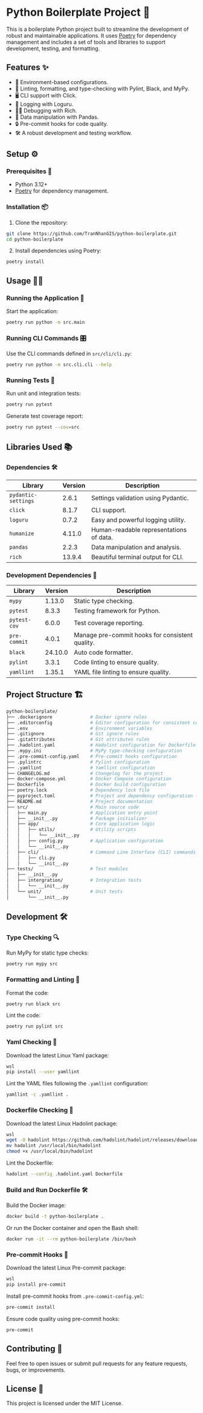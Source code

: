 
# Python Boilerplate Project 🐍

This is a boilerplate Python project built to streamline the development of robust and maintainable applications. It uses [Poetry](https://python-poetry.org/) for dependency management and includes a set of tools and libraries to support development, testing, and formatting.

## Features ✨

- 🌱 Environment-based configurations.
- 🧹 Linting, formatting, and type-checking with Pylint, Black, and MyPy.
- 🖥️ CLI support with Click.
- 📝 Logging with Loguru.
- 🧑‍💻 Debugging with Rich.
- 🔢 Data manipulation with Pandas.
- 🔒 Pre-commit hooks for code quality.
- 🛠️ A robust development and testing workflow.

## Setup ⚙️

### Prerequisites 📝

- Python 3.12+
- [Poetry](https://python-poetry.org/) for dependency management.

### Installation 📦

1. Clone the repository:
```bash
git clone https://github.com/TranNhanGIS/python-boilerplate.git
cd python-boilerplate
```

2. Install dependencies using Poetry:
```bash
poetry install
```

## Usage 🏃‍♂️

### Running the Application 🚀

Start the application:
```bash
poetry run python -m src.main
```

### Running CLI Commands 🎛️

Use the CLI commands defined in `src/cli/cli.py`:
```bash
poetry run python -m src.cli.cli --help
```

### Running Tests 🧪

Run unit and integration tests:
```bash
poetry run pytest
```

Generate test coverage report:
```bash
poetry run pytest --cov=src
```

## Libraries Used 📚

### Dependencies 🛠️

| Library            | Version  | Description                                                  |
|--------------------|----------|--------------------------------------------------------------|
| `pydantic-settings`| 2.6.1    | Settings validation using Pydantic.                          |
| `click`            | 8.1.7    | CLI support.                                                 |
| `loguru`           | 0.7.2    | Easy and powerful logging utility.                           |
| `humanize`         | 4.11.0   | Human-readable representations of data.                      |
| `pandas`           | 2.2.3    | Data manipulation and analysis.                              |
| `rich`          | 13.9.4   | Beautiful terminal output for CLI.             |

### Development Dependencies 🧰

| Library         | Version  | Description                                    |
|-----------------|----------|------------------------------------------------|
| `mypy`          | 1.13.0   | Static type checking.                          |
| `pytest`        | 8.3.3    | Testing framework for Python.                  |
| `pytest-cov`    | 6.0.0    | Test coverage reporting.                       |
| `pre-commit`    | 4.0.1    | Manage pre-commit hooks for consistent quality.|
| `black`         | 24.10.0  | Auto code formatter.                           |
| `pylint`        | 3.3.1    | Code linting to ensure quality.                |
| `yamllint`      | 1.35.1   | YAML file linting to ensure quality.           |

## Project Structure 🏗️

```bash
python-boilerplate/
├── .dockerignore              # Docker ignore rules
├── .editorconfig              # Editor configuration for consistent coding
├── .env                       # Environment variables
├── .gitignore                 # Git ignore rules
├── .gitattributes             # Git attributes rules
├── .hadolint.yaml             # Hadolint configuration for Dockerfile linting
├── .mypy.ini                  # MyPy type-checking configuration
├── .pre-commit-config.yaml    # Pre-commit hooks configuration
├── .pylintrc                  # Pylint configuration
├── .yamllint                  # Yamllint configuration
├── CHANGELOG.md               # Changelog for the project
├── docker-compose.yml         # Docker Compose configuration
├── Dockerfile                 # Docker build configuration
├── poetry.lock                # Dependency lock file
├── pyproject.toml             # Project and dependency configuration (Poetry)
├── README.md                  # Project documentation
├── src/                       # Main source code
│   ├── main.py                # Application entry point
│   ├── __init__.py            # Package initializer
│   ├── app/                   # Core application logic
│   │   ├── utils/             # Utility scripts
│   │   │   └── __init__.py
│   │   ├── config.py          # Application configuration
│   │   └── __init__.py
│   ├── cli/                   # Command Line Interface (CLI) commands
│   │   ├── cli.py
│   │   └── __init__.py
├── tests/                     # Test modules
│   ├── __init__.py
│   ├── intergration/          # Integration tests
│   │   └── __init__.py
│   └── unit/                  # Unit tests
│       └── __init__.py
```

## Development 🛠️

### Type Checking 🔍

Run MyPy for static type checks:
```bash
poetry run mypy src
```

### Formatting and Linting 🧹

Format the code:
```bash
poetry run black src
```

Lint the code:
```bash
poetry run pylint src
```

### Yaml Checking 📝

Download the latest Linux Yaml package:
```bash
wsl
pip install --user yamllint
```

Lint the YAML files following the `.yamllint` configuration:
```bash
yamllint -c .yamllint .
```

### Dockerfile Checking 🐳

Download the latest Linux Hadolint package:
```bash
wsl
wget -O hadolint https://github.com/hadolint/hadolint/releases/download/v2.12.0/hadolint-Linux-x86_64
mv hadolint /usr/local/bin/hadolint
chmod +x /usr/local/bin/hadolint
```

Lint the Dockerfile:
```bash
hadolint --config .hadolint.yaml Dockerfile
```

### Build and Run Dockerfile 🛠️

Build the Docker image:
```bash
docker build -t python-boilerplate .
```

Or run the Docker container and open the Bash shell:
```bash
docker run -it --rm python-boilerplate /bin/bash
```

### Pre-commit Hooks 🔗

Download the latest Linux Pre-commit package:
```bash
wsl
pip install pre-commit
```

Install pre-commit hooks from `.pre-commit-config.yml`:
```bash
pre-commit install
```

Ensure code quality using pre-commit hooks:
```bash
pre-commit
```

## Contributing 🤝

Feel free to open issues or submit pull requests for any feature requests, bugs, or improvements.

## License 📄

This project is licensed under the MIT License.
